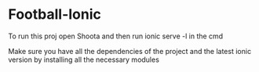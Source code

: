 # Football-Ionic

To run this proj open Shoota and then run ionic serve -l in the cmd 

Make sure you have all the dependencies of the project and the latest ionic version by installing all the necessary modules
